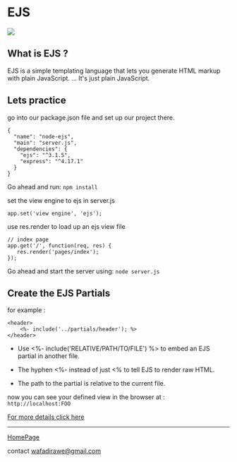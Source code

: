 # EJS
![](https://miro.medium.com/max/3920/1*VMI-NGFtYwWM7aBoKOg72Q.jpeg)
## What is EJS ?
EJS is a simple templating language that lets you generate HTML markup with plain JavaScript. ... It's just plain JavaScript.

## Lets practice

go into our package.json file and set up our project there.

```
{
  "name": "node-ejs",
  "main": "server.js",
  "dependencies": {
    "ejs": "^3.1.5",
    "express": "^4.17.1"
  }
}
```

Go ahead and run: `npm install`

set the view engine to ejs in server.js

```
app.set('view engine', 'ejs');
```

use res.render to load up an ejs view file

 ```
 // index page
app.get('/', function(req, res) {
    res.render('pages/index');
});
```

Go ahead and start the server using: `node server.js`

## Create the EJS Partials

for example :

```
<header>
    <%- include('../partials/header'); %>
</header>
```
* Use <%- include('RELATIVE/PATH/TO/FILE') %> to embed an EJS partial in another file.

* The hyphen <%- instead of just <% to tell EJS to render raw HTML.
* The path to the partial is relative to the current file.

now you can see your defined view in the browser at :
`http://localhost:FOO`


[For more details click here](https://www.digitalocean.com/community/tutorials/how-to-use-ejs-to-template-your-node-application)



***





[HomePage](https://wafaankoush99.github.io/Reading-Notes/READMEcode301.html)  


contact wafadirawe@gmail.com
